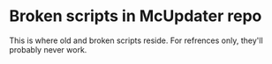 # Broken scripts in McUpdater repo
This is where old and broken scripts reside.
For refrences only, they'll probably never work.
